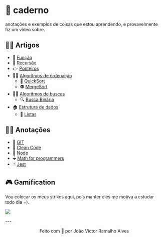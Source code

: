# 📖 caderno
anotações e exemplos de coisas que estou aprendendo, e provavelmente fiz um vídeo sobre.

## 👨‍🔬 Artigos
- 🐳 [Função](/funcao)
- 📂 [Recursão](/recursao)
- 👉 [Ponteiros](/ponteiros)
- 👨‍💻 [Algoritmos de ordenação](/algoritmos_ordenacao)
    - 🔢 [QuickSort](/algoritmos_ordenacao/quickSort)
    - 👽 [MergeSort](/algoritmos_ordenacao/mergeSort)
- 🕵️‍♀️ [Algoritmos de buscas](/algoritmos_busca)
    - 🔍 [Busca Binária](/algoritmos_busca/busca_binaria)
- 🏠 [Estrutura de dados](/estrutura_dados)
    - 🌌 [Listas](estrutura_dados/listas)

## 👨‍🎓 Anotações
- 🔨 [GIT](/git)
- 🧹 [Clean Code](/clean_code)
- 🧶 [Node](/nodejs)
- ➗ [Math for programmers](/math_for_programmers)
- 🃏 [Jest](/jest-test)

## 🎮 Gamification
Vou colocar os meus strikes aqui, pois manter eles me motiva a estudar todo dia =).

<p algin="cente">
	<img src="https://github-readme-streak-stats.herokuapp.com?user=404jv&theme=dark&hide_border=true&date_format=j%2Fn%5B%2FY%5D"/>
</p>
---
<p align="center">Feito com 💚 por João Victor Ramalho Alves</p>
